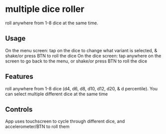 # multiple dice roller

roll anywhere from 1-8 dice at the same time.


## Usage

On the menu screen: tap on the dice to change what variant is selected, & shake/or press BTN to roll the dice
On the dice screen: tap anywhere on the screen to go back to the menu, or shake/or press BTN to roll the dice

## Features

roll anywhere from 1-8 dice (d4, d6, d8, d10, d12, d20, & d percentile). You can select multiple different dice at the same time

## Controls

App uses touchscreen to cycle through different dice, and accelerometer/BTN to roll them
